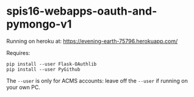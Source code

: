 # spis16-webapps-oauth-and-pymongo-v1

Running on heroku at: <https://evening-earth-75796.herokuapp.com/>

Requires:

```
pip install --user Flask-OAuthlib
pip install --user PyGithub
```

The `--user` is only for ACMS accounts: leave off the `--user` if running on your own PC.
